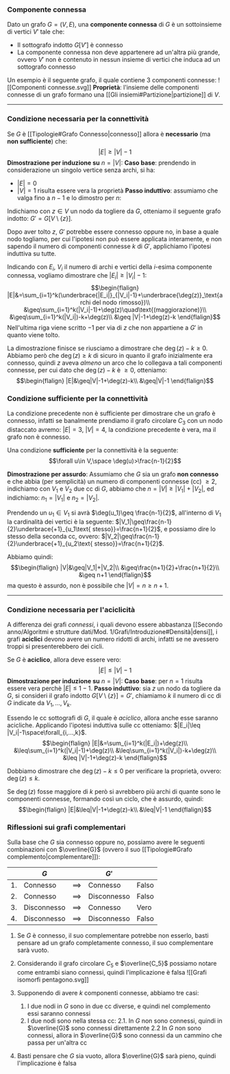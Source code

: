 ### Componente connessa
Dato un grafo $G=(V,E)$, una **componente connessa** di $G$ è un sottoinsieme di vertici $V'$ tale che:
- Il sottografo indotto $G[V']$ è connesso
- La componente connessa non deve appartenere ad un'altra più grande, ovvero $V'$ non è contenuto in nessun insieme di vertici che induca ad un sottografo connesso

Un esempio è il seguente grafo, il quale contiene $3$ componenti connesse:
![[Componenti connesse.svg]]
**Proprietà**: l'insieme delle componenti connesse di un grafo formano una [[Gli insiemi#Partizione|partizione]] di $V$.

---
### Condizione necessaria per la connettività
Se $G$ è [[Tipologie#Grafo Connesso|connesso]] allora è **necessario** (ma **non sufficiente**) che:
$$|E|\geq |V|-1$$
**Dimostrazione per induzione su** $n=|V|$:
**Caso base**: prendendo in considerazione un singolo vertice senza archi, si ha:
- $|E| = 0$
- $|V| = 1$
risulta essere vera la proprietà
**Passo induttivo**: assumiamo che valga fino a $n-1$ e lo dimostro per $n$:

Indichiamo con $z\in V$ un nodo da togliere da $G$, otteniamo il seguente grafo indotto: $G'=G[V\setminus \{z\}]$.

Dopo aver tolto $z$, $G'$ potrebbe essere connesso oppure no, in base a quale nodo togliamo, per cui l'ipotesi non può essere applicata interamente, e non sapendo il numero di componenti connesse $k$ di $G'$, applichiamo l'ipotesi induttiva su tutte.

Indicando con $E_i$, $V_i$ il numero di archi e vertici della $i$-esima componente connessa, vogliamo dimostrare che $|E_i|\geq |V_i|-1$:
$$\begin{flalign}
|E|&=\sum_{i=1}^k(\underbrace{|E_i|}_{|V_i|-1}+\underbrace{\deg(z)}_\text{archi del nodo rimosso})\\
&\geq\sum_{i=1}^k(|V_i|-1)+\deg(z)\quad\text{(maggiorazione)}\\
&\geq\sum_{i=1}^k(|V_i|)-k+\deg(z)\\
&\geq |V|-1+\deg(z)-k
\end{flalign}$$
Nell'ultima riga viene scritto $-1$ per via di $z$ che non appartiene a $G'$ in quanto viene tolto.

La dimostrazione finisce se riusciamo a dimostrare che $\deg(z)-k\geq 0$.
Abbiamo però che $\deg(z)\geq k$ di sicuro in quanto il grafo inizialmente era connesso, quindi $z$ aveva _almeno_ un arco che lo collegava a tali componenti connesse, per cui dato che $\deg(z)-k$ è $\geq 0$, otteniamo:
$$\begin{flalign}
|E|&\geq|V|-1+\deg(z)-k\\
&\geq|V|-1
\end{flalign}$$

### Condizione sufficiente per la connettività
La condizione precedente non è sufficiente per dimostrare che un grafo è connesso, infatti se banalmente prendiamo il grafo circolare $C_3$ con un nodo distaccato avremo: $|E|=3$, $|V|=4$, la condizione precedente è vera, ma il grafo non è connesso.

Una condizione **sufficiente** per la connettività è la seguente:
$$\forall u\in V,\space \deg(u)>\frac{n-1}{2}$$

**Dimostrazione per assurdo**:
Assumiamo che $G$ sia un grafo **non connesso** e che abbia (per semplicità) un numero di componenti connesse (cc) $\geq 2$, indichiamo con $V_1$ e $V_2$ due cc di $G$, abbiamo che $n=|V|\geq |V_1|+|V_2|$, ed indichiamo: $n_1=|V_1|$ e $n_2=|V_2|$.

Prendendo un $u_1\in V_1$ si avrà $\deg(u_1)\geq \frac{n-1}{2}$, all'interno di $V_1$ la cardinalità dei vertici è la seguente: $|V_1|\geq\frac{n-1}{2}\underbrace{+1}_{u_1\text{ stesso}}=\frac{n+1}{2}$, e possiamo dire lo stesso della seconda cc, ovvero: $|V_2|\geq\frac{n-1}{2}\underbrace{+1}_{u_2\text{ stesso}}=\frac{n+1}{2}$.

Abbiamo quindi:
$$\begin{flalign}
|V|&\geq|V_1|+|V_2|\\
&\geq\frac{n+1}{2}+\frac{n+1}{2}\\
&\geq n+1
\end{flalign}$$
ma questo è assurdo, non è possibile che $|V|=n\geq n+1$.

---
### Condizione necessaria per l'aciclicità
A differenza dei grafi _connessi_, i quali devono essere abbastanza [[Secondo anno/Algoritmi e strutture dati/Mod. 1/Grafi/Introduzione#Densità|densi]], i grafi **aciclici** devono avere un numero ridotti di archi, infatti se ne avessero troppi si presenterebbero dei cicli.

Se $G$ è **aciclico**, allora deve essere vero:
$$|E|\leq |V|-1$$
**Dimostrazione per induzione su** $n=|V|$:
**Caso base**: per $n=1$ risulta essere vera perchè $|E|\leq 1-1$.
**Passo induttivo**: sia $z$ un nodo da togliere da $G$, si consideri il grafo indotto $G[V\setminus\{z\}]=G'$, chiamiamo $k$ il numero di cc di $G$ indicate da $V_1,...,V_k$.

Essendo le cc sottografi di $G$, il quale è _aciclico_, allora anche esse saranno acicliche.
Applicando l'ipotesi induttiva sulle cc otteniamo: $|E_i|\leq |V_i|-1\space\forall_{i,...,k}$.
$$\begin{flalign}
|E|&=\sum_{i=1}^k(|E_i|)+\deg(z)\\
&\leq\sum_{i=1}^k(|V_i|-1)+\deg(z)\\
&\leq\sum_{i=1}^k(|V_i|)-k+\deg(z)\\
&\leq |V|-1+\deg(z)-k
\end{flalign}$$

Dobbiamo dimostrare che $\deg(z)-k\leq 0$ per verificare la proprietà, ovvero: $\deg(z)\leq k$.

Se $\deg(z)$ fosse maggiore di $k$ però si avrebbero più archi di quante sono le componenti connesse, formando così un ciclo, che è assurdo, quindi:
$$\begin{flalign}
|E|&\leq|V|-1+\deg(z)-k\\
&\leq|V|-1
\end{flalign}$$

### Riflessioni sui grafi complementari
Sulla base che $G$ sia connesso oppure no, possiamo avere le seguenti combinazioni con $\overline{G}$ (ovvero il suo [[Tipologie#Grafo complemento|complementare]]):

|     | $G$         |            | $G'$        |       |
| --- | ----------- | ---------- | ----------- | ----- |
| 1.  | Connesso    | $\implies$ | Connesso    | Falso |
| 2.  | Connesso    | $\implies$ | Disconnesso | Falso |
| 3.  | Disconnesso | $\implies$ | Connesso    | Vero  |
| 4.  | Disconnesso | $\implies$ | Disconnesso | Falso |

1. Se $G$ è connesso, il suo complementare potrebbe non esserlo, basti pensare ad un grafo completamente connesso, il suo complementare sarà vuoto.
2. Considerando il grafo circolare $C_5$ e $\overline{C_5}$ possiamo notare come entrambi siano connessi, quindi l'implicazione è falsa
![[Grafi isomorfi pentagono.svg]]
3. Supponendo di avere $k$ componenti connesse, abbiamo tre casi:
	1. I due nodi in $G$ sono in due cc diverse, e quindi nel complemento essi saranno connessi
	2. I due nodi sono nella stessa cc:
		2.1. In $G$ non sono connessi, quindi in $\overline{G}$ sono connessi direttamente
		2.2 In $G$ non sono connessi, allora in $\overline{G}$ sono connessi da un cammino che passa per un'altra cc

4. Basti pensare che $G$ sia vuoto, allora $\overline{G}$ sarà pieno, quindi l'implicazione è falsa


